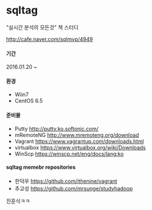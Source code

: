 # sqltag
"실시간 분석의 모든것" 책  스터디

http://cafe.naver.com/sqlmvp/4949

#### 기간
2016.01.20 ~

#### 환경
* Wiin7
* CentOS 6.5

#### 준비물
* Putty http://putty.ko.softonic.com/
* mRemoteNG http://www.mremoteng.org/download
* Vagrant https://www.vagrantup.com/downloads.html
* virtualbox https://www.virtualbox.org/wiki/Downloads
* WinScp https://winscp.net/eng/docs/lang:ko

#### sqltag memebr repositories
* 한덕우 https://github.com/ithenine/vagrant
* 추교성 https://github.com/mrsunge/studyhadoop

진훈식ㅋㅋ
